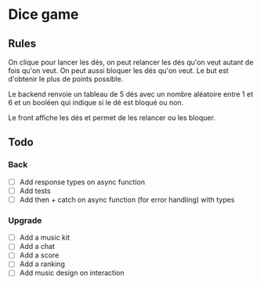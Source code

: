 # Dice game

## Rules

On clique pour lancer les dés, on peut relancer les dés qu'on veut autant de fois qu'on veut. On peut aussi bloquer les dés qu'on veut. Le but est d'obtenir le plus de points possible.

Le backend renvoie un tableau de 5 dés avec un nombre aléatoire entre 1 et 6 et un booléen qui indique si le dé est bloqué ou non.

Le front affiche les dés et permet de les relancer ou les bloquer.

## Todo

### Back

- [ ] Add response types on async function
- [ ] Add tests
- [ ] Add then + catch on async function (for error handling) with types

### Upgrade

- [ ] Add a music kit
- [ ] Add a chat
- [ ] Add a score
- [ ] Add a ranking
- [ ] Add music design on interaction
